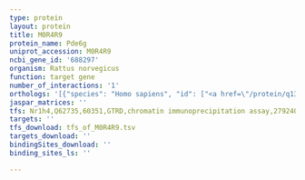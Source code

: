 ```yaml
---
type: protein
layout: protein
title: M0R4R9
protein_name: Pde6g
uniprot_accession: M0R4R9
ncbi_gene_id: '688297'
organism: Rattus norvegicus
function: target gene
number_of_interactions: '1'
orthologs: '[{"species": "Homo sapiens", "id": ["<a href=\"/protein/q13956\">Q13956</a>", "<a href=\"/protein/p18545\">P18545</a>"]}, {"species": "Danio rerio", "id": ["Q7ZVI5", "Q502C6"]}, {"species": "Mus musculus", "id": ["<a href=\"/protein/p09174\">P09174</a>", "<a href=\"/protein/p61249\">P61249</a>"]}]'
jaspar_matrices: ''
tfs: Nr1h4,Q62735,60351,GTRD,chromatin immunoprecipitation assay,27924024%5Buid%5D,No
targets: ''
tfs_download: tfs_of_M0R4R9.tsv
targets_download: ''
bindingSites_download: ''
binding_sites_ls: ''

---
```


